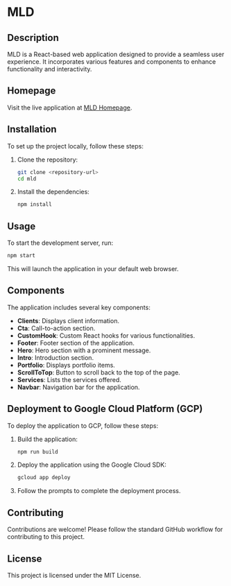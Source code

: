 # MLD

## Description
MLD is a React-based web application designed to provide a seamless user experience. It incorporates various features and components to enhance functionality and interactivity.

## Homepage
Visit the live application at [MLD Homepage](https://mld.ng/).

## Installation
To set up the project locally, follow these steps:

1. Clone the repository:
   ```bash
   git clone <repository-url>
   cd mld
   ```

2. Install the dependencies:
   ```bash
   npm install
   ```

## Usage
To start the development server, run:
```bash
npm start
```
This will launch the application in your default web browser.

## Components
The application includes several key components:
- **Clients**: Displays client information.
- **Cta**: Call-to-action section.
- **CustomHook**: Custom React hooks for various functionalities.
- **Footer**: Footer section of the application.
- **Hero**: Hero section with a prominent message.
- **Intro**: Introduction section.
- **Portfolio**: Displays portfolio items.
- **ScrollToTop**: Button to scroll back to the top of the page.
- **Services**: Lists the services offered.
- **Navbar**: Navigation bar for the application.

## Deployment to Google Cloud Platform (GCP)

To deploy the application to GCP, follow these steps:

1. Build the application:
   ```bash
   npm run build
   ```

2. Deploy the application using the Google Cloud SDK:
   ```bash
   gcloud app deploy
   ```

3. Follow the prompts to complete the deployment process.

## Contributing
Contributions are welcome! Please follow the standard GitHub workflow for contributing to this project.

## License
This project is licensed under the MIT License.
